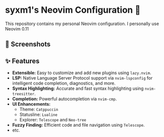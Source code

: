 # syxm1's Neovim Configuration 🚀

This repository contains my personal Neovim configuration. I personally use Neovim 0.11

## 📸 Screenshots

## ✨ Features

* **Extensible:** Easy to customize and add new plugins using `lazy.nvim`.
* **LSP:** Native Language Server Protocol support via `nvim-lspconfig` for intelligent code completion, diagnostics, and more.
* **Syntax Highlighting:** Accurate and fast syntax highlighting using `nvim-treesitter`.
* **Completion:** Powerful autocompletion via `nvim-cmp`.
* **UI Enhancements:**
    * Theme: `Catppuccin`
    * Statusline: `Lualine`
    * Explorer: `Telescope` and `Neo-tree`
* **Fuzzy Finding:** Efficient code and file navigation using `Telescope`.
* etc.
